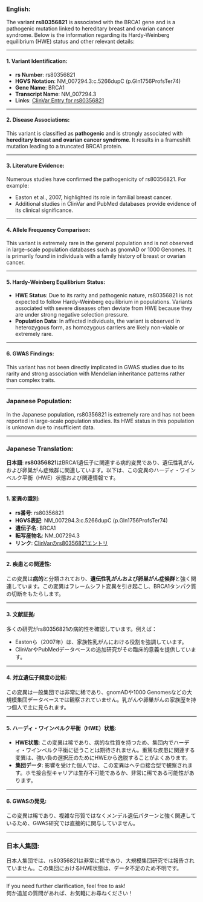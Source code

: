 ### English:
The variant **rs80356821** is associated with the BRCA1 gene and is a pathogenic mutation linked to hereditary breast and ovarian cancer syndrome. Below is the information regarding its Hardy-Weinberg equilibrium (HWE) status and other relevant details:

---

#### 1. **Variant Identification**:
- **rs Number**: rs80356821
- **HGVS Notation**: NM_007294.3:c.5266dupC (p.Gln1756ProfsTer74)
- **Gene Name**: BRCA1
- **Transcript Name**: NM_007294.3  
- **Links**: [ClinVar Entry for rs80356821](https://www.ncbi.nlm.nih.gov/clinvar/variation/17661/)

---

#### 2. **Disease Associations**:
This variant is classified as **pathogenic** and is strongly associated with **hereditary breast and ovarian cancer syndrome**. It results in a frameshift mutation leading to a truncated BRCA1 protein.

---

#### 3. **Literature Evidence**:
Numerous studies have confirmed the pathogenicity of rs80356821. For example:
- Easton et al., 2007, highlighted its role in familial breast cancer.
- Additional studies in ClinVar and PubMed databases provide evidence of its clinical significance.

---

#### 4. **Allele Frequency Comparison**:
This variant is extremely rare in the general population and is not observed in large-scale population databases such as gnomAD or 1000 Genomes. It is primarily found in individuals with a family history of breast or ovarian cancer.

---

#### 5. **Hardy-Weinberg Equilibrium Status**:
- **HWE Status**: Due to its rarity and pathogenic nature, rs80356821 is not expected to follow Hardy-Weinberg equilibrium in populations. Variants associated with severe diseases often deviate from HWE because they are under strong negative selection pressure.
- **Population Data**: In affected individuals, the variant is observed in heterozygous form, as homozygous carriers are likely non-viable or extremely rare.

---

#### 6. **GWAS Findings**:
This variant has not been directly implicated in GWAS studies due to its rarity and strong association with Mendelian inheritance patterns rather than complex traits.

---

### Japanese Population:
In the Japanese population, rs80356821 is extremely rare and has not been reported in large-scale population studies. Its HWE status in this population is unknown due to insufficient data.

---

### Japanese Translation:
**日本語**:
**rs80356821**はBRCA1遺伝子に関連する病的変異であり、遺伝性乳がんおよび卵巣がん症候群に関連しています。以下は、この変異のハーディ・ワインベルク平衡（HWE）状態および関連情報です。

---

#### 1. **変異の識別**:
- **rs番号**: rs80356821
- **HGVS表記**: NM_007294.3:c.5266dupC (p.Gln1756ProfsTer74)
- **遺伝子名**: BRCA1
- **転写産物名**: NM_007294.3  
- **リンク**: [ClinVarのrs80356821エントリ](https://www.ncbi.nlm.nih.gov/clinvar/variation/17661/)

---

#### 2. **疾患との関連性**:
この変異は**病的**と分類されており、**遺伝性乳がんおよび卵巣がん症候群**と強く関連しています。この変異はフレームシフト変異を引き起こし、BRCA1タンパク質の切断をもたらします。

---

#### 3. **文献証拠**:
多くの研究がrs80356821の病的性を確認しています。例えば：
- Eastonら（2007年）は、家族性乳がんにおける役割を強調しています。
- ClinVarやPubMedデータベースの追加研究がその臨床的意義を提供しています。

---

#### 4. **対立遺伝子頻度の比較**:
この変異は一般集団では非常に稀であり、gnomADや1000 Genomesなどの大規模集団データベースでは観察されていません。乳がんや卵巣がんの家族歴を持つ個人で主に見られます。

---

#### 5. **ハーディ・ワインベルク平衡（HWE）状態**:
- **HWE状態**: この変異は稀であり、病的な性質を持つため、集団内でハーディ・ワインベルク平衡に従うことは期待されません。重篤な疾患に関連する変異は、強い負の選択圧のためにHWEから逸脱することがよくあります。
- **集団データ**: 影響を受けた個人では、この変異はヘテロ接合型で観察されます。ホモ接合型キャリアは生存不可能であるか、非常に稀である可能性があります。

---

#### 6. **GWASの発見**:
この変異は稀であり、複雑な形質ではなくメンデル遺伝パターンと強く関連しているため、GWAS研究では直接的に関与していません。

---

### 日本人集団:
日本人集団では、rs80356821は非常に稀であり、大規模集団研究では報告されていません。この集団におけるHWE状態は、データ不足のため不明です。

---

If you need further clarification, feel free to ask!  
何か追加の質問があれば、お気軽にお尋ねください！